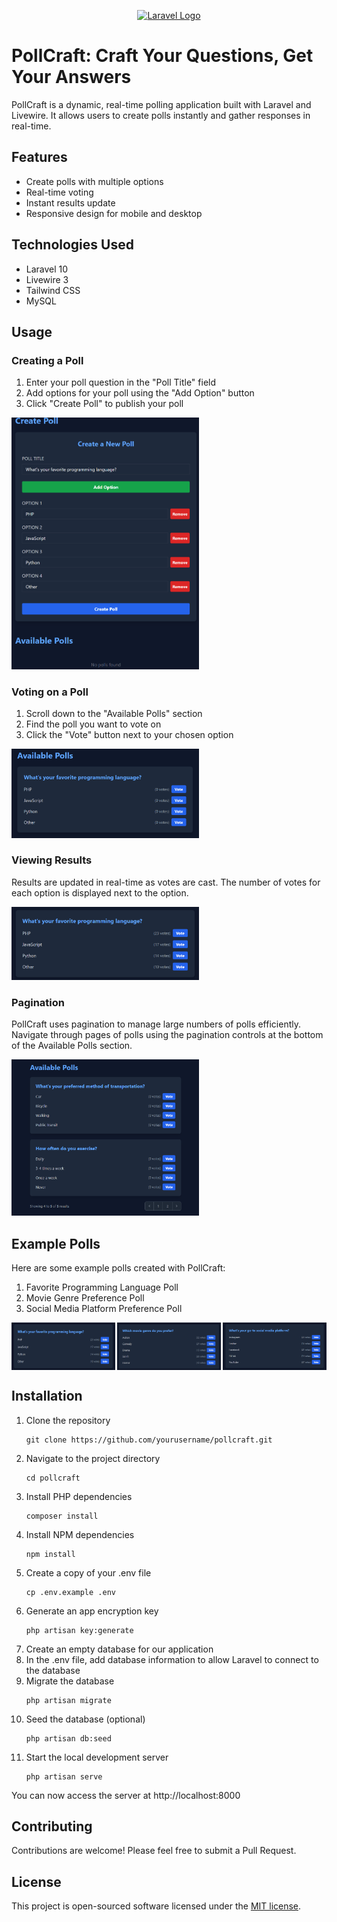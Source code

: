 <p align="center"><a href="https://laravel.com" target="_blank"><img src="https://raw.githubusercontent.com/laravel/art/master/logo-lockup/5%20SVG/2%20CMYK/1%20Full%20Color/laravel-logolockup-cmyk-red.svg" width="400" alt="Laravel Logo"></a></p>

# PollCraft: Craft Your Questions, Get Your Answers

PollCraft is a dynamic, real-time polling application built with Laravel and Livewire. It allows users to create polls instantly and gather responses in real-time.

## Features

- Create polls with multiple options
- Real-time voting
- Instant results update
- Responsive design for mobile and desktop

## Technologies Used

- Laravel 10
- Livewire 3
- Tailwind CSS
- MySQL

## Usage

### Creating a Poll

1. Enter your poll question in the "Poll Title" field
2. Add options for your poll using the "Add Option" button
3. Click "Create Poll" to publish your poll

<img src="assets/images/create-poll.png" width="300" alt="Creating a new poll">

### Voting on a Poll

1. Scroll down to the "Available Polls" section
2. Find the poll you want to vote on
3. Click the "Vote" button next to your chosen option

<img src="assets/images/voting-interface.png" width="300" alt="Voting interface">

### Viewing Results

Results are updated in real-time as votes are cast. The number of votes for each option is displayed next to the option.

<img src="assets/images/poll-results.png" width="300" alt="Poll results">

### Pagination

PollCraft uses pagination to manage large numbers of polls efficiently. Navigate through pages of polls using the pagination controls at the bottom of the Available Polls section.

<img src="assets/images/pagination.png" width="300" alt="Pagination controls">

## Example Polls

Here are some example polls created with PollCraft:

1. Favorite Programming Language Poll
2. Movie Genre Preference Poll
3. Social Media Platform Preference Poll

<div style="display: flex; justify-content: space-between; flex-wrap: wrap;">
  <img src="assets/images/poll-results.png" width="33%" alt="Programming Language Poll">
  <img src="assets/images/movie-poll.png" width="33%" alt="Movie Genre Poll">
  <img src="assets/images/social-media-poll.png" width="33%" alt="Social Media Platform Poll">
</div>

## Installation

1. Clone the repository
   ```
   git clone https://github.com/yourusername/pollcraft.git
   ```
2. Navigate to the project directory
   ```
   cd pollcraft
   ```
3. Install PHP dependencies
   ```
   composer install
   ```
4. Install NPM dependencies
   ```
   npm install
   ```
5. Create a copy of your .env file
   ```
   cp .env.example .env
   ```
6. Generate an app encryption key
   ```
   php artisan key:generate
   ```
7. Create an empty database for our application
8. In the .env file, add database information to allow Laravel to connect to the database
9. Migrate the database
   ```
   php artisan migrate
   ```
10. Seed the database (optional)
    ```
    php artisan db:seed
    ```
11. Start the local development server
    ```
    php artisan serve
    ```

You can now access the server at http://localhost:8000

## Contributing

Contributions are welcome! Please feel free to submit a Pull Request.

## License

This project is open-sourced software licensed under the [MIT license](https://opensource.org/licenses/MIT).
